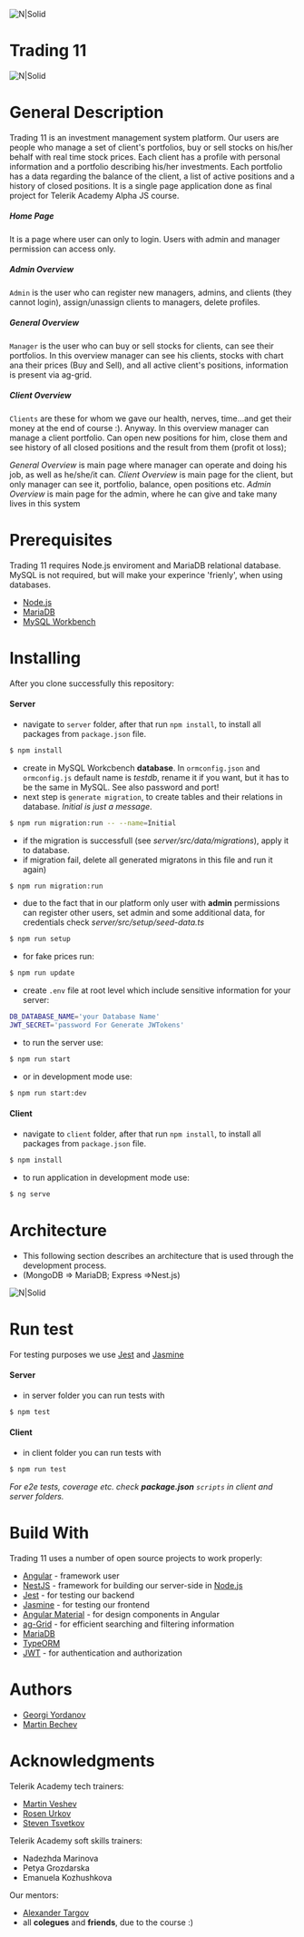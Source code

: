 ![N|Solid](https://raw.githubusercontent.com/Telerik-final-project/Project-Company-Life/master/specification/assets/telerik-logo.png)
# Trading 11     
![N|Solid](http://www.duckhousecorbridge.co.uk/wp-content/uploads/2016/02/Duck-Favicon.png) 

# General Description
Trading 11 is an investment management system platform. Our users are people who manage a set of client's portfolios, buy or sell stocks on his/her behalf with real time stock prices. Each client has a profile with personal information and a portfolio describing his/her investments. Each portfolio has a data regarding the balance of the client, a list of active positions and a history of closed positions.
It is a single page application done as final project for Telerik Academy Alpha JS course. 

##### Home Page
It is a page where user can only to login. Users with admin and manager permission can access only.
##### Admin Overview
`Admin` is the user who can register new managers, admins, and clients (they cannot login), assign/unassign clients to managers, delete profiles.
##### General Overview
`Manager` is the user who can buy or sell stocks for clients, can see their portfolios. In this overview manager can see his clients, stocks with chart ana their prices (Buy and Sell), and all active client's positions, information is present via ag-grid.
##### Client Overview
`Clients` are these for whom we gave our health, nerves, time...and get their money at the end of course :). Anyway. In this overview manager can manage a client portfolio. Can open new positions for him, close them and see history of all closed positions and the result from them (profit ot loss);

*General Overview* is main page where manager can operate and doing his job, as well as he/she/it can.
*Client Overview* is main page for the client, but only manager can see it, portfolio, balance, open positions etc.
*Admin Overview* is main page for the admin, where he can give and take many lives in this system

# Prerequisites
Trading 11 requires Node.js enviroment and MariaDB relational database. MySQL is not required, but will make your experince 'frienly', when using databases.
* [Node.js](https://nodejs.org/) 
* [MariaDB](https://downloads.mariadb.org/)
* [MySQL Workbench](https://www.mysql.com/products/workbench/) 

# Installing

After you clone successfully this repository:
#### Server
 - navigate to `server` folder, after that run `npm install`, to install all packages from `package.json` file.
```sh
$ npm install
```
 - create in MySQL Workcbench **database**. In `ormconfig.json` and `ormconfig.js` default name is *testdb*, rename it if you want, but it has to be the same in MySQL. See also password and port!
 - next step is `generate migration`, to create tables and their relations in database. *Initial is just a message*.
 ```sh
$ npm run migration:run -- --name=Initial
```
  - if the migration is successfull (see *server/src/data/migrations*), apply it to database.
  - if migration fail, delete all generated migratons in this file and run it again)
 ```sh
$ npm run migration:run
```
 - due to the fact that in our platform only user with **admin** permissions can register other users, set admin and some additional data, for credentials check *server/src/setup/seed-data.ts*
 ```sh
$ npm run setup
```
 - for fake prices run:
  ```sh
$ npm run update
```
 - create `.env` file at root level which include sensitive information for your server:
  ```sh
DB_DATABASE_NAME='your Database Name'
JWT_SECRET='password For Generate JWTokens'
```
 - to run the server use:
  ```sh
$ npm run start
```
 - or in development mode use:
  ```sh
$ npm run start:dev
```

#### Client
- navigate to `client` folder, after that run `npm install`, to install all packages from `package.json` file.
```sh
$ npm install
```
 - to run application in development mode use:
 ```sh
$ ng serve
```
# Architecture
 - This following section describes an architecture that is used through the development process.
 - (MongoDB => MariaDB; Express =>Nest.js)
 
![N|Solid](https://raw.githubusercontent.com/Telerik-final-project/Project-Company-Life/master/specification/assets/example-architecture.png)

# Run test
For testing purposes we use [Jest](https://jestjs.io/) and [Jasmine](https://jasmine.github.io/)
#### Server
 - in server folder you can run tests with
 ```sh
$ npm test
```
#### Client
 - in client folder you can run tests with
 ```sh
$ npm run test
```
*For e2e tests, coverage etc. check **package.json** `scripts` in client and server folders.*
# Build With
Trading 11 uses a number of open source projects to work properly:
 - [Angular](https://angular.io/) - framework user
 - [NestJS](https://nestjs.com/) - framework for building our server-side in [Node.js](https://nodejs.org/en/)
 - [Jest](https://jestjs.io/) - for testing our backend
 - [Jasmine](https://jasmine.github.io/) - for testing our frontend 
 - [Angular Material](https://material.angular.io/) - for design components in Angular
 - [ag-Grid](https://www.ag-grid.com/) - for efficient searching and filtering information
 - [MariaDB](https://mariadb.org/)
 - [TypeORM](http://typeorm.io/#/)
 - [JWT](https://jwt.io/) - for authentication and authorization
# Authors
 - [Georgi Yordanov](https://github.com/aaster23)
 - [Martin Bechev](https://github.com/mbechev)
# Acknowledgments
Telerik Academy tech trainers:
 - [Martin Veshev](https://github.com/vesheff)
 - [Rosen Urkov](https://github.com/RosenUrkov)
 - [Steven Tsvetkov](https://github.com/StevenTsvetkov)
 
 Telerik Academy soft skills trainers:
 - Nadezhda Marinova
 - Petya Grozdarska
 - Emanuela Kozhushkova
 
Our mentors:
- [Alexander Targov](https://github.com/freeride8)
- all **colegues** and **friends**, due to the course :)
